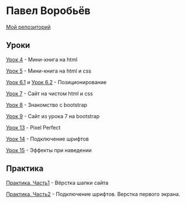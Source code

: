 

# Павел Воробьёв 

[Мой репозиторий](https://github.com/pavelvorobev/pavelvorobev.github.io)

## Уроки

[Урок 4](https://pavelvorobev.github.io/lesson_4/) - Мини-книга на html

[Урок 5](https://pavelvorobev.github.io/lesson_5/) - Мини-книга на html и css

[Урок 6.1](https://pavelvorobev.github.io/lesson_6.1/) и [Урок 6.2](https://pavelvorobev.github.io/lesson_6.2/) - Позиционирование

[Урок 7](https://pavelvorobev.github.io/lesson_7/) - Сайт на чистом html и css

[Урок 8](https://pavelvorobev.github.io/lesson_8/) - Знакомство с bootstrap

[Урок 9](https://pavelvorobev.github.io/lesson_9/) - Сайт из урока 7 на bootstrap

[Урок 13](https://pavelvorobev.github.io/lesson_13/) - Pixel Perfect

[Урок 14](https://pavelvorobev.github.io/lesson_14/) - Подключение шрифтов

[Урок 15](https://pavelvorobev.github.io/lesson_15/) - Эффекты при наведении

## Практика

[Практика. Часть1](https://pavelvorobev.github.io/practice_1/) - Вёрстка шапки сайта

[Практика. Часть2](https://pavelvorobev.github.io/practice_2/) - Подключение шрифтов. Верстка первого экрана.



